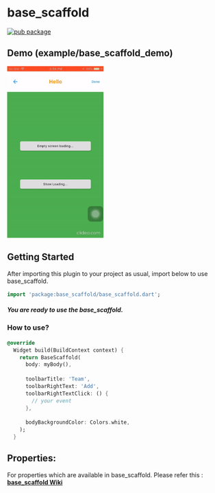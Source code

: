 # base_scaffold

[![pub package](https://img.shields.io/pub/v/base_scaffold.svg)](https://pub.dev/packages/base_scaffold)

## Demo (example/base_scaffold_demo)
<img src="https://raw.githubusercontent.com/Pinkal7600/base_scaffold/master/example/demo.gif" height="400" />

## Getting Started

After importing this plugin to your project as usual, import below to
use base_scaffold.

```dart
import 'package:base_scaffold/base_scaffold.dart';  
```

##### You are ready to use the base_scaffold.

### How to use?

```dart
@override
  Widget build(BuildContext context) {
    return BaseScaffold(
      body: myBody(),

      toolbarTitle: 'Team',
      toolbarRightText: 'Add',
      toolbarRightTextClick: () {
        // your event
      },

      bodyBackgroundColor: Colors.white,
    );
  }
```

## Properties:
For properties which are available in base_scaffold. Please refer this : [**base_scaffold Wiki**](https://github.com/Pinkal7600/base_scaffold/wiki/base_scaffold)

